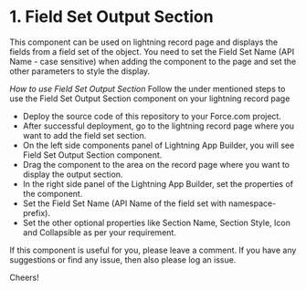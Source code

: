 # 1. Field Set Output Section
This component can be used on lightning record page and displays the fields from a field set of the object. You need to set the Field Set Name (API Name - case sensitive) when adding the component to the page and set the other parameters to style the display.

*How to use Field Set Output Section*
Follow the under mentioned steps to use the Field Set Output Section component on your lightning record page
* Deploy the source code of this repository to your Force.com project.
* After successful deployment, go to the lightning record page where you want to add the field set section.
* On the left side components panel of Lightning App Builder, you will see Field Set Output Section component.
* Drag the component to the area on the record page where you want to display the output section.
* In the right side panel of the Lightning App Builder, set the properties of the component.
* Set the Field Set Name (API Name of the field set with namespace-prefix).
* Set the other optional properties like Section Name, Section Style, Icon and Collapsible as per your requirement.

If this component is useful for you, please leave a comment. If you have any suggestions or find any issue, then also please log an issue.

Cheers!
